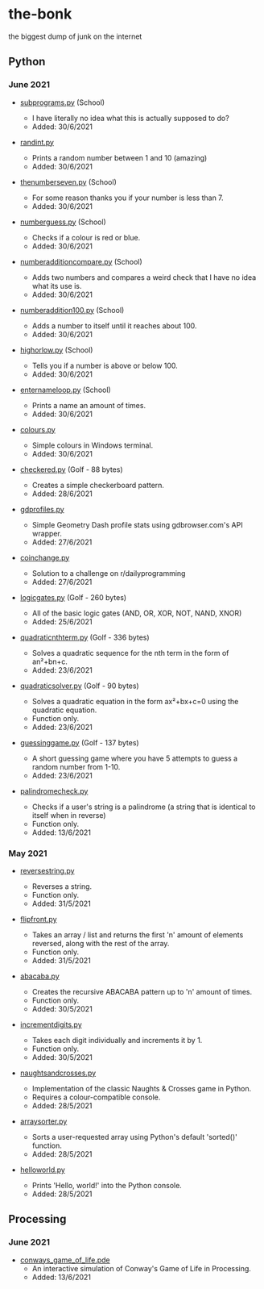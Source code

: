 # the-bonk
the biggest dump of junk on the internet

## Python


### June 2021
- [subprograms.py](https://github.com/GD-NTB/the-bonk/blob/master/python/school/subprograms.py) (School)
	- I have literally no idea what this is actually supposed to do?
	- Added: 30/6/2021

- [randint.py](https://github.com/GD-NTB/the-bonk/blob/master/python/randint.py)
	- Prints a random number between 1 and 10 (amazing)
	- Added: 30/6/2021

- [thenumberseven.py](https://github.com/GD-NTB/the-bonk/blob/master/python/school/thenumberseven.py) (School)
	- For some reason thanks you if your number is less than 7.
	- Added: 30/6/2021

- [numberguess.py](https://github.com/GD-NTB/the-bonk/blob/master/python/school/numberguess.py) (School)
	- Checks if a colour is red or blue.
	- Added: 30/6/2021

- [numberadditioncompare.py](https://github.com/GD-NTB/the-bonk/blob/master/python/school/numberadditioncompare.py) (School)
	- Adds two numbers and compares a weird check that I have no idea what its use is.
	- Added: 30/6/2021

- [numberaddition100.py](https://github.com/GD-NTB/the-bonk/blob/master/python/school/numberaddition100.py) (School)
	- Adds a number to itself until it reaches about 100.
	- Added: 30/6/2021

- [highorlow.py](https://github.com/GD-NTB/the-bonk/blob/master/python/school/highorlow.py) (School)
	- Tells you if a number is above or below 100.
	- Added: 30/6/2021

- [enternameloop.py](https://github.com/GD-NTB/the-bonk/blob/master/python/school/enternameloop.py) (School)
	- Prints a name an amount of times.
	- Added: 30/6/2021

- [colours.py](https://github.com/GD-NTB/the-bonk/blob/master/python/colours.py)
	- Simple colours in Windows terminal.
	- Added: 30/6/2021

- [checkered.py](https://github.com/GD-NTB/the-bonk/blob/master/python/golf/checkered.py) (Golf - 88 bytes)
	- Creates a simple checkerboard pattern.
	- Added: 28/6/2021

- [gdprofiles.py](https://github.com/GD-NTB/the-bonk/blob/master/python/gdprofiles.py)
	- Simple Geometry Dash profile stats using gdbrowser.com's API wrapper.
	- Added: 27/6/2021

- [coinchange.py](https://github.com/GD-NTB/the-bonk/blob/master/python/coinchange.py)
	- Solution to a challenge on r/dailyprogramming
	- Added: 27/6/2021

- [logicgates.py](https://github.com/GD-NTB/the-bonk/blob/master/python/golf/logicgates.py) (Golf - 260 bytes)
	- All of the basic logic gates (AND, OR, XOR, NOT, NAND, XNOR)
	- Added: 25/6/2021

- [quadraticnthterm.py](https://github.com/GD-NTB/the-bonk/blob/master/python/golf/quadraticnthterm.py) (Golf - 336 bytes)
	- Solves a quadratic sequence for the nth term in the form of an²+bn+c.
	- Added: 23/6/2021

- [quadraticsolver.py](https://github.com/GD-NTB/the-bonk/blob/master/python/golf/quadraticsolver.py) (Golf - 90 bytes)
	- Solves a quadratic equation in the form ax²+bx+c=0 using the quadratic equation.
	- Function only.
	- Added: 23/6/2021

- [guessinggame.py](https://github.com/GD-NTB/the-bonk/blob/master/python/golf/guessinggame.py) (Golf - 137 bytes)
	- A short guessing game where you have 5 attempts to guess a random number from 1-10.
	- Added: 23/6/2021

- [palindromecheck.py](https://github.com/GD-NTB/the-bonk/blob/master/python/palindromecheck.py)
	- Checks if a user's string is a palindrome (a string that is identical to itself when in reverse)
	- Function only.
	- Added: 13/6/2021

### May 2021
- [reversestring.py](https://github.com/GD-NTB/the-bonk/blob/master/python/reversestring.py)
	- Reverses a string.
	- Function only.
	- Added: 31/5/2021

- [flipfront.py](https://github.com/GD-NTB/the-bonk/blob/master/python/flipfront.py)
	- Takes an array / list and returns the first 'n' amount of elements reversed, along with the rest of the array.
	- Function only.
	- Added: 31/5/2021

- [abacaba.py](https://github.com/GD-NTB/the-bonk/blob/master/python/abacaba.py)
	- Creates the recursive ABACABA pattern up to 'n' amount of times.
	- Function only.
	- Added: 30/5/2021

- [incrementdigits.py](https://github.com/GD-NTB/the-bonk/blob/master/python/incrementdigits.py)
	- Takes each digit individually and increments it by 1.
	- Function only.
	- Added: 30/5/2021

- [naughtsandcrosses.py](https://github.com/GD-NTB/the-bonk/blob/master/python/naughtsandcrosses.py)
	- Implementation of the classic Naughts & Crosses game in Python.
	- Requires a colour-compatible console.
	- Added: 28/5/2021

- [arraysorter.py](https://github.com/GD-NTB/the-bonk/blob/master/python/arraysorter.py)
	- Sorts a user-requested array using Python's default 'sorted()' function.
	- Added: 28/5/2021

- [helloworld.py](https://github.com/GD-NTB/the-bonk/blob/master/python/helloworld.py)
	- Prints 'Hello, world!' into the Python console.
	- Added: 28/5/2021

## Processing

### June 2021
- [conways_game_of_life.pde](https://github.com/GD-NTB/the-bonk/blob/master/java/processing/conways_game_of_life.pde)
	- An interactive simulation of Conway's Game of Life in Processing.
	- Added: 13/6/2021
